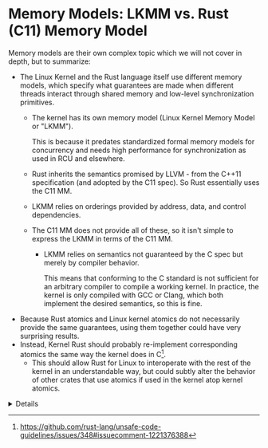 # Memory Models: LKMM vs. Rust (C11) Memory Model

Memory models are their own complex topic which we will not cover in depth,
but to summarize:

- The Linux Kernel and the Rust language itself use different memory models,
  which specify what guarantees are made when different threads interact through
  shared memory and low-level synchronization primitives.
  - The kernel has its own memory model (Linux Kernel Memory Model or "LKMM").
    
    This is because it predates standardized formal memory models for concurrency
    and needs high performance for synchronization as used in RCU and elsewhere.
  - Rust inherits the semantics promised by LLVM - from the C++11 specification
    (and adopted by the C11 spec).
    So Rust essentially uses the C11 MM.
  - LKMM relies on orderings provided by address, data, and control dependencies.
  - The C11 MM does not provide all of these, so it isn't simple to express the
    LKMM in terms of the C11 MM.
    - LKMM relies on semantics not guaranteed by the C spec but merely by
      compiler behavior.
      
      This means that conforming to the C standard is not sufficient for an
      arbitrary compiler to compile a working kernel.
      In practice, the kernel is only compiled with GCC or Clang, which both
      implement the desired semantics, so this is fine.
- Because Rust atomics and Linux kernel atomics do not necessarily provide
  the same guarantees, using them together could have very surprising results.
- Instead, Kernel Rust should probably re-implement corresponding atomics the
  same way the kernel does in C[^1].
   - This should allow Rust for Linux to interoperate with the rest of the
     kernel in an understandable way,
     but could subtly alter the behavior of other crates that use atomics if
     used in the kernel atop kernel atomics.

<details>

See these links for more background:

- https://rust-for-linux.zulipchat.com/#narrow/channel/288089-General/topic/Status.20of.20the.20Linux-kernel.20memory.20model.20support.20in.20Rust
- https://rust-lang.zulipchat.com/#narrow/channel/136281-t-opsem/topic/.E2.9C.94.20Rust.20and.20the.20Linux.20Kernel.20Memory.20Model
- https://lwn.net/Articles/967049/
- https://lwn.net/Articles/993785/

[^1]: https://github.com/rust-lang/unsafe-code-guidelines/issues/348#issuecomment-1221376388

</details>
